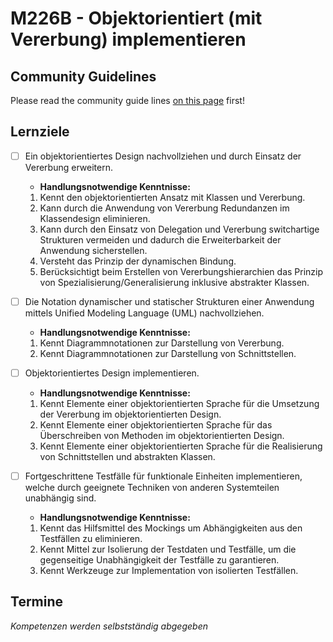 # M226B - Objektorientiert (mit Vererbung) implementieren
## Community Guidelines
Please read the community guide lines [on this page](https://github.com/INFAxb/example-repository) first!

## Lernziele
- [ ] Ein objektorientiertes Design nachvollziehen und durch Einsatz der Vererbung erweitern.	
 	- **Handlungsnotwendige Kenntnisse:**
    1. Kennt den objektorientierten Ansatz mit Klassen und Vererbung.
    2. Kann durch die Anwendung von Vererbung Redundanzen im Klassendesign eliminieren.
    3. Kann durch den Einsatz von Delegation und Vererbung switchartige Strukturen vermeiden und dadurch die Erweiterbarkeit der Anwendung sicherstellen.
    4. Versteht das Prinzip der dynamischen Bindung.
    5. Berücksichtigt beim Erstellen von Vererbungshierarchien das Prinzip von Spezialisierung/Generalisierung inklusive abstrakter Klassen.
 
- [ ]	Die Notation dynamischer und statischer Strukturen einer Anwendung mittels Unified Modeling Language (UML) nachvollziehen.	
 	- **Handlungsnotwendige Kenntnisse:**
    1.	Kennt Diagrammnotationen zur Darstellung von Vererbung.
    2.	Kennt Diagrammnotationen zur Darstellung von Schnittstellen.
 
- [ ]	Objektorientiertes Design implementieren.	
 	- **Handlungsnotwendige Kenntnisse:**
    1.	Kennt Elemente einer objektorientierten Sprache für die Umsetzung der Vererbung im objektorientierten Design.
    2.	Kennt Elemente einer objektorientierten Sprache für das Überschreiben von Methoden im objektorientierten Design.
    3.	Kennt Elemente einer objektorientierten Sprache für die Realisierung von Schnittstellen und abstrakten Klassen.
 
- [ ]	Fortgeschrittene Testfälle für funktionale Einheiten implementieren, welche durch geeignete Techniken von anderen Systemteilen unabhängig sind.	
 	- **Handlungsnotwendige Kenntnisse:**
    1.	Kennt das Hilfsmittel des Mockings um Abhängigkeiten aus den Testfällen zu eliminieren.
    2.	Kennt Mittel zur Isolierung der Testdaten und Testfälle, um die gegenseitige Unabhängigkeit der Testfälle zu garantieren.
    3.	Kennt Werkzeuge zur Implementation von isolierten Testfällen.

## Termine
*Kompetenzen werden selbstständig abgegeben*

